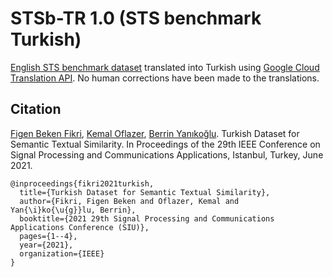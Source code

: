 # STSb-TR 1.0 (STS benchmark Turkish)


[English STS benchmark dataset](https://ixa2.si.ehu.eus/stswiki/index.php/STSbenchmark) translated into Turkish using [Google Cloud Translation API](https://cloud.google.com/translate/docs/basic/translating-text). No human corrections have been made to the translations.

## Citation
[Figen Beken Fikri](https://scholar.google.com.tr/citations?user=Rod4MVsAAAAJ&hl=tr), [Kemal Oflazer](https://www.andrew.cmu.edu/user/ko/), [Berrin Yanıkoğlu](http://myweb.sabanciuniv.edu/berrin/). Turkish Dataset for Semantic Textual Similarity. In Proceedings of the 29th IEEE Conference on Signal Processing and Communications Applications, Istanbul, Turkey, June 2021.

```
@inproceedings{fikri2021turkish,
  title={Turkish Dataset for Semantic Textual Similarity},
  author={Fikri, Figen Beken and Oflazer, Kemal and Yan{\i}ko{\u{g}}lu, Berrin},
  booktitle={2021 29th Signal Processing and Communications Applications Conference (SIU)},
  pages={1--4},
  year={2021},
  organization={IEEE}
}
```
